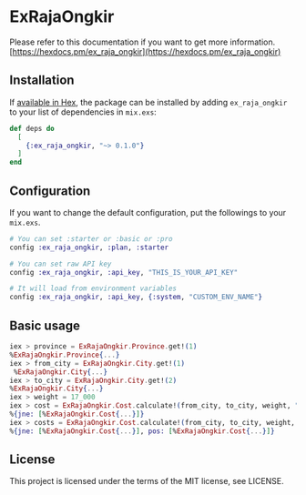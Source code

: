 # ExRajaOngkir

Please refer to this documentation if you want to get more information.  
[https://hexdocs.pm/ex_raja_ongkir](https://hexdocs.pm/ex_raja_ongkir)

## Installation

If [available in Hex](https://hex.pm/docs/publish), the package can be installed
by adding `ex_raja_ongkir` to your list of dependencies in `mix.exs`:

```elixir
def deps do
  [
    {:ex_raja_ongkir, "~> 0.1.0"}
  ]
end
```

## Configuration
If you want to change the default configuration, put the followings to your `mix.exs`.

```elixir
# You can set :starter or :basic or :pro
config :ex_raja_ongkir, :plan, :starter

# You can set raw API key
config :ex_raja_ongkir, :api_key, "THIS_IS_YOUR_API_KEY"

# It will load from environment variables
config :ex_raja_ongkir, :api_key, {:system, "CUSTOM_ENV_NAME"}
```

## Basic usage

```elixir
iex > province = ExRajaOngkir.Province.get!(1)
%ExRajaOngkir.Province{...}
iex > from_city = ExRajaOngkir.City.get!(1)
 %ExRajaOngkir.City{...}
iex > to_city = ExRajaOngkir.City.get!(2)
%ExRajaOngkir.City{...}
iex > weight = 17_000
iex > cost = ExRajaOngkir.Cost.calculate!(from_city, to_city, weight, "jne")
%{jne: [%ExRajaOngkir.Cost{...}]}
iex > costs = ExRajaOngkir.Cost.calculate!(from_city, to_city, weight, ~w(jne pos)) # It is able to use when higher than starter.
%{jne: [%ExRajaOngkir.Cost{...}], pos: [%ExRajaOngkir.Cost{...}]}
```

## License
This project is licensed under the terms of the MIT license, see LICENSE.
